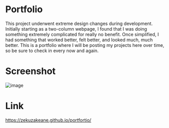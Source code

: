 # Portfolio
This project underwent extreme design changes during development. Initially starting as a two-column webpage, I found that I was doing something extremely complicated for really no benefit. Once simplified, I had something that worked better, felt better, and looked much, much better. This is a portfolio where I will be posting my projects here over time, so be sure to check in every now and again.
# Screenshot
![image](https://github.com/ZekuzaKeane/portfortio/assets/133972599/6b82740b-36e1-4719-950b-b4b5b434dee2)
# Link
https://zekuzakeane.github.io/portfortio/
